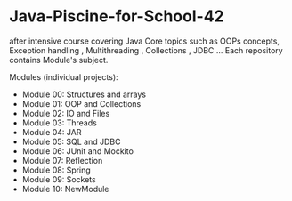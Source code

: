 # Java-Piscine-for-School-42

after intensive course covering Java Core topics such as OOPs concepts, Exception handling , Multithreading , Collections , JDBC ...
Each repository contains Module's subject.

Modules (individual projects):

- Module 00: Structures and arrays
- Module 01: OOP and Collections
- Module 02: IO and Files
- Module 03: Threads
- Module 04: JAR
- Module 05: SQL and JDBC
- Module 06: JUnit and Mockito
- Module 07: Reflection
- Module 08: Spring
- Module 09: Sockets
- Module 10: NewModule